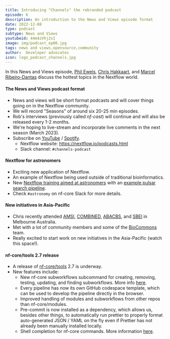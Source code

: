 ```yaml
---
title: Introducing "Channels" the rebranded podcast
episode: 6
description: An introduction to the News and Views episode format
date: 2022-12-08
type: podcast
subtype: News and Views
youtubeid: 44m4zVhj2sI
image: img/podcast_ep06.jpg
tags: news and views,opensource,community
author:  Developer advocates
icon: logo_podcast_channels.jpg
---
```


In this News and Views episode, [Phil Ewels](https://twitter.com/tallphil), [Chris Hakkaart](https://twitter.com/chris_hakk), and [Marcel Ribeiro-Dantas](https://twitter.com/mribeirodantas) discuss the hottest topics in the Nextflow world.

<!-- end-archive-description -->

#### The News and Views podcast format

- News and views will be short format podcasts and will cover things going on in the Nextflow community.
- We will record "Seasons" of around six 20-25 min episodes.
- Rob's interviews (previously called _nf-cast_) will continue and will also be released every 1-2 months.
- We're hoping to live-stream and incorporate live comments in the next season (March 2023).
- Subscribe on [YouTube](https://www.youtube.com/watch?v=44m4zVhj2sI) / [Spotify](https://open.spotify.com/show/1slEz7EL46cHa9vdRmPLY4).
    - Nextflow website: https://nextflow.io/podcasts.html
    - Slack channel: `#channels-podcast`

#### Nextflow for astronomers

- Exciting new application of Nextflow.
- An example of Nextflow being used outside of traditional bioinformatics.
- New [Nextflow training aimed at astronomers](https://carpentries-incubator.github.io/Pipeline_Training_with_Nextflow/) with an [example pulsar search pipeline](https://carpentries-incubator.github.io/Pipeline_Training_with_Nextflow/04-AstronomyWorkflowExample/index.html).
- Check `#astronomy` on nf-core Slack for more details.

#### New initiatives in Asia-Pacific

- Chris recently attended [AMSI](https://bis.amsi.org.au/), [COMBINED](https://www.combine.org.au/symp/combine-symposium-2022/), [ABACBS](https://www.abacbs.org/conference2022), and [SBEI](https://www.abacbs.org/conference2022) in Melbourne Australia.
- Met with a lot of community members and some of the [BioCommons](https://www.biocommons.org.au/) team.
- Really excited to start work on new initiatives in the Asia-Pacific (watch this space!).

#### nf-core/tools 2.7 release

- A release of [nf-core/tools](https://github.com/nf-core/tools) 2.7 is underway.
- New features include:
    - New nf-core subworkflows subcommand for creating, removing, testing, updating, and finding subworkflows. More info [here](https://nf-co.re/tools/#subworkflows).
    - Every pipeline has now its own GitHub codespace template, which can be used to develop the pipeline directly in the browser.
    - Improved handling of modules and subworkflows from other repos than nf-core/modules.
    - Pre-commit is now installed as a dependency, which allows us, besides other things, to automatically run prettier to properly format auto-generated JSON / YAML  on the fly even if Prettier has not already been manually installed locally.
    - Shell completion for nf-core commands. More information [here](https://nf-co.re/tools/#shell-completion).

